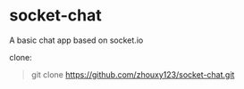 # socket-chat
A basic chat app based on socket.io 

clone:
>  git clone https://github.com/zhouxy123/socket-chat.git
